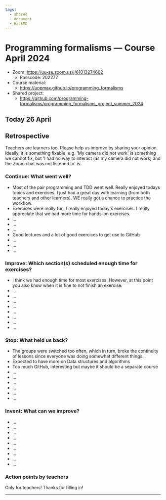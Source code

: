 ```yaml
---
tags:
  - shared
  - document
  - HackMD
---
```


# Programming formalisms — Course April 2024

- Zoom:  <https://uu-se.zoom.us/j/61013274662>
    - Passcode: 202277
- Course material:
    - <https://uppmax.github.io/programming_formalisms>
- Shared project:
    - <https://github.com/programming-formalisms/programming_formalisms_project_summer_2024>


## Today 26 April

## Retrospective

Teachers are learners too. Please help us improve by sharing your opinion.
Ideally, it is something fixable, e.g. 'My camera did not work' is something
we cannot fix, but 'I had no way to interact (as my camera did not work) and the Zoom chat was not listened to' is.

### Continue: What went well?

- Most of the pair programming and TDD went well. Really enjoyed todays topics and exercises. I just had a great day with learning (from both teachers and other learners). WE really got a chance to practice the workflow.
- Exercises were really fun, I really enjoyed today's exercises. I really appreciate that we had more time for hands-on exercises.
- ...
- ...
- ...
- Good lectures and a lot of good exercices to get use to GitHub
- ...
- ...
- ...

### Improve: Which section(s) scheduled enough time for exercises?

- I think we had enough time for most exercises. However, at this point you also know when it is fine to not finish an exercise.
- ...
- ...
- ...
- ...
- ...
- ...
- ...
- ...

### Stop: What held us back?

- The groups were switched too often, which in turn, broke the continuity of lessons since everyone was doing somewhat different things.
- Expected to have more on Data structures and algorithms
- Too much GitHub, interesting but maybe it should be a separate course
- ...
- ...
- ...
- ...
- ...
- ...

### Invent: What can we improve?

- ...
- ...
- ...
- ...
- ...
- ...
- ...
- ...
- ...

### Action points by teachers

Only for teachers! Thanks for filling in!

---
